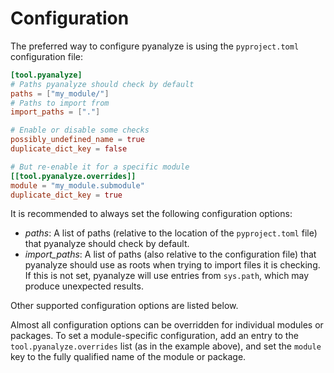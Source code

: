 # Configuration

The preferred way to configure pyanalyze is using the
`pyproject.toml` configuration file:

```toml
[tool.pyanalyze]
# Paths pyanalyze should check by default
paths = ["my_module/"]
# Paths to import from
import_paths = ["."]

# Enable or disable some checks
possibly_undefined_name = true
duplicate_dict_key = false

# But re-enable it for a specific module
[[tool.pyanalyze.overrides]]
module = "my_module.submodule"
duplicate_dict_key = true
```

It is recommended to always set the following configuration options:

* *paths*: A list of paths (relative to the location of the `pyproject.toml` file) that pyanalyze should check by default.
* *import_paths*: A list of paths (also relative to the configuration file) that pyanalyze should use as roots when trying to import files it is checking. If this is not set, pyanalyze will use entries from `sys.path`, which may produce unexpected results.

Other supported configuration options are listed below.

Almost all configuration options can be overridden for individual modules or packages. To set a module-specific configuration, add an entry to the `tool.pyanalyze.overrides` list (as in the example above), and set the `module` key to the fully qualified name of the module or package.

<!-- TODO figure out a way to dynamically include docs for each option -->